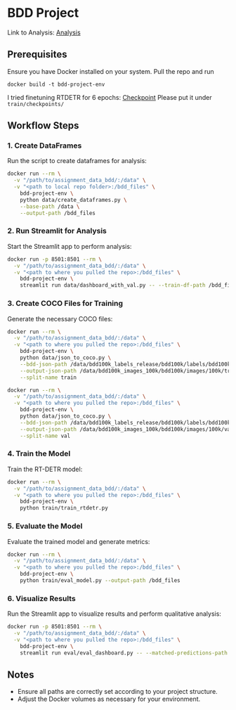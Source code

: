 # BDD Project
Link to Analysis: [Analysis](https://docs.google.com/document/d/17T18AqYnrkmfbcfiDiwpSvpI646yqBGhLBX1WHa2zzk/edit?usp=sharing)
## Prerequisites
Ensure you have Docker installed on your system.
Pull the repo and run 
```
docker build -t bdd-project-env
```
I tried finetuning RTDETR for 6 epochs: [Checkpoint](https://drive.google.com/file/d/1Ry-zMJ80B4OOYwW-UMTmZ7MeI3LYnIjy/view?usp=sharing)
Please put it under `train/checkpoints/` 

## Workflow Steps

### 1. Create DataFrames
Run the script to create dataframes for analysis:

```bash
docker run --rm \
  -v "/path/to/assignment_data_bdd/:/data" \
  -v "<path to local repo folder>:/bdd_files" \
    bdd-project-env \
    python data/create_dataframes.py \
    --base-path /data \
    --output-path /bdd_files
```

### 2. Run Streamlit for Analysis
Start the Streamlit app to perform analysis:

```bash
docker run -p 8501:8501 --rm \
  -v "/path/to/assignment_data_bdd/:/data" \
  -v "<path to where you pulled the repo>:/bdd_files" \
    bdd-project-env \
    streamlit run data/dashboard_with_val.py -- --train-df-path /bdd_files/extracted_data.pq --val-df-path /bdd_files/extracted_data_val.pq --base-data-path /data
```

### 3. Create COCO Files for Training
Generate the necessary COCO files:

```bash
docker run --rm \
  -v "/path/to/assignment_data_bdd/:/data" \
  -v "<path to where you pulled the repo>:/bdd_files" \
    bdd-project-env \
    python data/json_to_coco.py \
    --bdd-json-path /data/bdd100k_labels_release/bdd100k/labels/bdd100k_labels_images_train.json \
    --output-json-path /data/bdd100k_images_100k/bdd100k/images/100k/train/_annotations.coco.json \
    --split-name train

docker run --rm \
  -v "/path/to/assignment_data_bdd/:/data" \
  -v "<path to where you pulled the repo>:/bdd_files" \
    bdd-project-env \
    python data/json_to_coco.py \
    --bdd-json-path /data/bdd100k_labels_release/bdd100k/labels/bdd100k_labels_images_val.json \
    --output-json-path /data/bdd100k_images_100k/bdd100k/images/100k/val/_annotations.coco.json \
    --split-name val
```

### 4. Train the Model
Train the RT-DETR model:

```bash
docker run --rm \
  -v "/path/to/assignment_data_bdd/:/data" \
  -v "<path to where you pulled the repo>:/bdd_files" \
    bdd-project-env \
    python train/train_rtdetr.py
```

### 5. Evaluate the Model
Evaluate the trained model and generate metrics:

```bash
docker run --rm \
  -v "/path/to/assignment_data_bdd/:/data" \
  -v "<path to where you pulled the repo>:/bdd_files" \
    bdd-project-env \
    python train/eval_model.py --output-path /bdd_files
```

### 6. Visualize Results
Run the Streamlit app to visualize results and perform qualitative analysis:

```bash
docker run -p 8501:8501 --rm \
  -v "/path/to/assignment_data_bdd/:/data" \
  -v "<path to where you pulled the repo>:/bdd_files" \
    bdd-project-env \
    streamlit run eval/eval_dashboard.py -- --matched-predictions-path /bdd_files/results_iou.json --image-dir /data/bdd100k_images_100k/bdd100k/images/100k/val --processed-data-path /bdd_files/extracted_data_val.pq --coco-annotations-path /data/bdd100k_images_100k/bdd100k/images/100k/val/_annotations.coco.json
```

## Notes
- Ensure all paths are correctly set according to your project structure.
- Adjust the Docker volumes as necessary for your environment.
